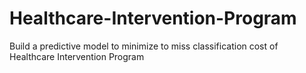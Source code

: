 # Healthcare-Intervention-Program
Build a predictive model to minimize to miss classification cost of Healthcare Intervention Program 
